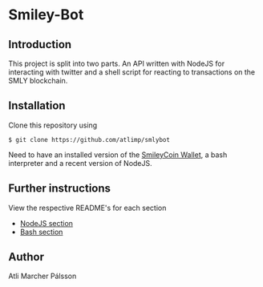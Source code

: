 # Smiley-Bot

## Introduction
This project is split into two parts.  An API written with NodeJS for interacting with twitter and a shell script for reacting to transactions on the SMLY blockchain.

## Installation
Clone this repository using

```
$ git clone https://github.com/atlimp/smlybot
```

Need to have an installed version of the [SmileyCoin Wallet](https://github.com/tutor-web/smileyCoin), a bash interpreter and a recent version of NodeJS.

## Further instructions

View the respective README's for each section

* [NodeJS section](https://github.com/atlimp/smlybot/tree/master/node)
* [Bash section](https://github.com/atlimp/smlybot/tree/master/notifier)

## Author
Atli Marcher Pálsson 

